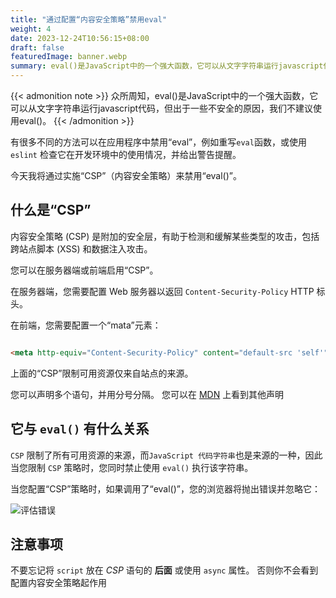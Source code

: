 ```yaml
---
title: "通过配置“内容安全策略”禁用eval"
weight: 4
date: 2023-12-24T10:56:15+08:00
draft: false
featuredImage: banner.webp
summary: eval()是JavaScript中的一个强大函数，它可以从文字字符串运行javascript代码，但出于一些不安全的原因，我们不建议使用eval(),本文介绍如何在项目中禁用该函数。
---
```



{{< admonition note >}}
众所周知，eval()是JavaScript中的一个强大函数，它可以从文字字符串运行javascript代码，但出于一些不安全的原因，我们不建议使用eval()。 
{{< /admonition >}}




有很多不同的方法可以在应用程序中禁用“eval”，例如重写`eval`函数，或使用 `eslint` 检查它在开发环境中的使用情况，并给出警告提醒。

今天我将通过实施“CSP”（内容安全策略）来禁用“eval()”。

## 什么是“CSP”

内容安全策略 (CSP) 是附加的安全层，有助于检测和缓解某些类型的攻击，包括跨站点脚本 (XSS) 和数据注入攻击。

您可以在服务器端或前端启用“CSP”。

在服务器端，您需要配置 Web 服务器以返回 `Content-Security-Policy` HTTP 标头。

在前端，您需要配置一个“mata”元素：
```html

<meta http-equiv="Content-Security-Policy" content="default-src 'self'" />

```

上面的“CSP”限制可用资源仅来自站点的来源。


您可以声明多个语句，并用分号分隔。 您可以在 [MDN](https://developer.mozilla.org/en-US/docs/Web/HTTP/CSP) 上看到其他声明


## 它与 `eval()` 有什么关系

`CSP` 限制了所有可用资源的来源，而`JavaScript 代码字符串`也是来源的一种，因此当您限制 `CSP` 策略时，您同时禁止使用 `eval()` 执行该字符串。

当您配置“CSP”策略时，如果调用了“eval()”，您的浏览器将抛出错误并忽略它：

![评估错误](/post/eval-error.png)


## 注意事项

不要忘记将 `script` 放在 *CSP* 语句的 **后面** 或使用 `async` 属性。
否则你不会看到配置内容安全策略起作用